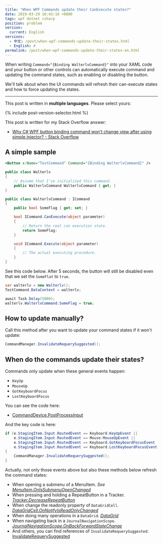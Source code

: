 ```yaml
---
title: "When WPF Commands update their CanExecute states?"
date: 2019-03-29 16:43:19 +0800
tags: wpf dotnet csharp
position: problem
version:
  current: English
versions:
  - 中文: /post/when-wpf-commands-update-their-states.html
  - English: #
permalink: /post/when-wpf-commands-update-their-states-en.html
---
```


When writing `Command="{Binding WalterlvCommand}"` into your XAML code and your button or other controls can automatically execute command and updating the command states, such as enabling or disabling the button.

We'll talk about when the UI commands will refresh their can-execute states and how to force updating the states.

---

This post is written in **multiple languages**. Please select yours:

{% include post-version-selector.html %}

This post is written for my Stack Overflow answer:

- [Why C# WPF button binding command won't change view after using simple injector? - Stack Overflow](https://stackoverflow.com/a/55348322/6233938)

<div id="toc"></div>

## A simple sample

```xml
<Button x:Name="TestCommand" Command="{Binding WalterlvCommand}" />
```

```csharp
public class Walterlv
{
    // Assume that I've initialized this command.
    public WalterlvCommand WalterlvCommand { get; }
}

public class WalterlvCommand : ICommand
{
    public bool SomeFlag { get; set; }

    bool ICommand.CanExecute(object parameter)
    {
        // Return the real can execution state.
        return SomeFlag;
    }

    void ICommand.Execute(object parameter)
    {
        // The actual executing procedure.
    }
}
```

See this code below. After 5 seconds, the button will still be disabled even that we set the `SomeFlat` to `true`.

```csharp
var walterlv = new Walterlv();
TestCommand.DataContext = walterlv;

await Task.Delay(5000);
walterlv.WalterlvCommand.SomeFlag = true;
```

## How to update manually?

Call this method after you want to update your command states if it won't update:

```csharp
CommandManager.InvalidateRequerySuggested();
```

## When do the commands update their states?

Commands only update when these general events happen:

- `KeyUp`
- `MouseUp`
- `GotKeyboardFocus`
- `LostKeyboardFocus`

You can see the code here:

- [CommandDevice.PostProcessInput](https://referencesource.microsoft.com/#PresentationCore/Core/CSharp/System/Windows/Input/Command/CommandDevice.cs,e56c8b8276e9745a,references)

And the key code is here:

```csharp
if (e.StagingItem.Input.RoutedEvent == Keyboard.KeyUpEvent ||
    e.StagingItem.Input.RoutedEvent == Mouse.MouseUpEvent ||
    e.StagingItem.Input.RoutedEvent == Keyboard.GotKeyboardFocusEvent ||
    e.StagingItem.Input.RoutedEvent == Keyboard.LostKeyboardFocusEvent)
{
    CommandManager.InvalidateRequerySuggested();
}
```

Actually, not only those events above but also these methods below refresh the command states:

- When opening a submenu of a MenuItem. *See [MenuItem.OnIsSubmenuOpenChanged](https://referencesource.microsoft.com/#PresentationFramework/src/Framework/System/Windows/Controls/MenuItem.cs,f6b031dd8baedf62,references)*
- When pressing and holding a RepeatButton in a Tracker. *[Tracker.DecreaseRepeatButton](https://referencesource.microsoft.com/#PresentationFramework/src/Framework/System/Windows/Controls/Primitives/Track.cs,e17c022746f4de8b,references)*
- When change the readonly property of `DataGridCell`. *[DataGridCell.OnNotifyIsReadOnlyChanged](https://referencesource.microsoft.com/#PresentationFramework/src/Framework/System/Windows/Controls/DataGridCell.cs,561c6f5a5beaebd0,references)*
- When doing many operations in a `DataGrid`. *[DataGrid](https://referencesource.microsoft.com/#PresentationFramework/src/Framework/System/Windows/Controls/DataGrid.cs,0a7919e43781659b,references)*
- When navigating back in a `JournalNavigationScope`. *[JournalNavigationScope.OnBackForwardStateChange](https://referencesource.microsoft.com/#PresentationFramework/src/Framework/MS/Internal/AppModel/JournalNavigationScope.cs,279da0f5dea085dc,references)*
- And others, you can find references of `InvalidateRequerySuggested`: [InvalidateRequerySuggested](https://referencesource.microsoft.com/#PresentationCore/Core/CSharp/System/Windows/Input/Command/CommandManager.cs,fb01095b2fe73140,references)

